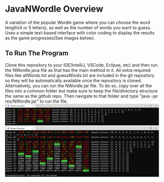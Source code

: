 ﻿# JavaNWordle Overview
A variation of the popular Wordle game where you can choose the word length(4 or 5 letters), as well 
as the number of words you want to guess. Uses a simple text-based interface with color coding to display
the results as the game progresses(See images below).
## To Run The Program
Clone this repository to your IDE(IntelliJ, VSCode, Eclipse, etc) and then run the NWordle.java file as
that has the main method in it. All extra required files like allWords.txt and guessWords.txt are included
in the git repository so they will be automatically available once the repository is cloned.
Alternatively, you can run the NWordle.jar file. To do so, copy over all the files into a common folder but
make sure to keep the file/directory structure the same as the github repo. Then navigate to that folder and
type "java -jar res/NWordle.jar" to run the file. 
![Game In Progress](InProgress.png)
![Won Game](WonGame.png)
